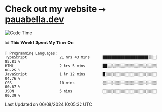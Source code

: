 # Check out my website ⭢ [pauabella.dev](https://pauabella.dev)

<!--START_SECTION:waka-->
![Code Time](http://img.shields.io/badge/Code%20Time-3%2C640%20hrs%2013%20mins-blue)

📊 **This Week I Spent My Time On** 

```text
💬 Programming Languages: 
TypeScript               21 hrs 43 mins      █████████████████████░░░░   85.81 % 
HTML                     2 hrs 5 mins        ██░░░░░░░░░░░░░░░░░░░░░░░   08.25 % 
JavaScript               1 hr 12 mins        █░░░░░░░░░░░░░░░░░░░░░░░░   04.76 % 
CSS                      10 mins             ░░░░░░░░░░░░░░░░░░░░░░░░░   00.67 % 
JSON                     5 mins              ░░░░░░░░░░░░░░░░░░░░░░░░░   00.39 % 
```


 Last Updated on 06/08/2024 10:05:32 UTC
<!--END_SECTION:waka-->
